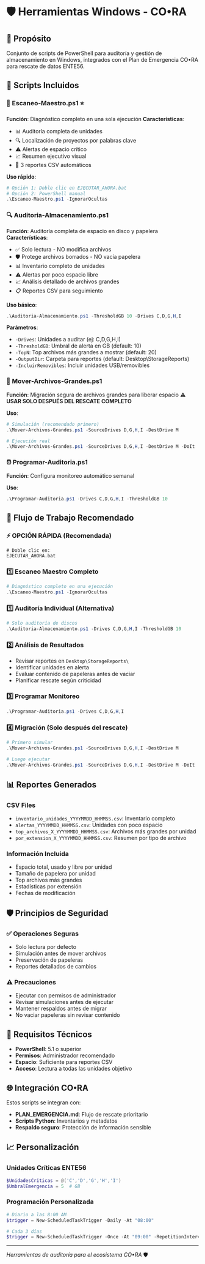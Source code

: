 # 🛡️ Herramientas Windows - CO•RA

## 🎯 Propósito

Conjunto de scripts de PowerShell para auditoría y gestión de almacenamiento en Windows, integrados con el Plan de Emergencia CO•RA para rescate de datos ENTE56.

## 📂 Scripts Incluidos

### 🎯 Escaneo-Maestro.ps1 ⭐
**Función**: Diagnóstico completo en una sola ejecución
**Características**:
- 📊 Auditoría completa de unidades
- 🔍 Localización de proyectos por palabras clave
- ⚠️ Alertas de espacio crítico
- 📈 Resumen ejecutivo visual
- 📁 3 reportes CSV automáticos

**Uso rápido**:
```powershell
# Opción 1: Doble clic en EJECUTAR_AHORA.bat
# Opción 2: PowerShell manual
.\Escaneo-Maestro.ps1 -IgnorarOcultas
```

### 🔍 Auditoria-Almacenamiento.ps1
**Función**: Auditoría completa de espacio en disco y papelera
**Características**:
- ✅ Solo lectura - NO modifica archivos
- 🛡️ Protege archivos borrados - NO vacía papelera
- 📊 Inventario completo de unidades
- ⚠️ Alertas por poco espacio libre
- 📈 Análisis detallado de archivos grandes
- 📋 Reportes CSV para seguimiento

**Uso básico**:
```powershell
.\Auditoria-Almacenamiento.ps1 -ThresholdGB 10 -Drives C,D,G,H,I
```

**Parámetros**:
- `-Drives`: Unidades a auditar (ej: C,D,G,H,I)
- `-ThresholdGB`: Umbral de alerta en GB (default: 10)
- `-TopN`: Top archivos más grandes a mostrar (default: 20)
- `-OutputDir`: Carpeta para reportes (default: Desktop\StorageReports)
- `-IncluirRemovibles`: Incluir unidades USB/removibles

### 🚚 Mover-Archivos-Grandes.ps1
**Función**: Migración segura de archivos grandes para liberar espacio
**⚠️ USAR SOLO DESPUÉS DEL RESCATE COMPLETO**

**Uso**:
```powershell
# Simulación (recomendado primero)
.\Mover-Archivos-Grandes.ps1 -SourceDrives D,G,H,I -DestDrive M

# Ejecución real
.\Mover-Archivos-Grandes.ps1 -SourceDrives D,G,H,I -DestDrive M -DoIt
```

### ⏰ Programar-Auditoria.ps1
**Función**: Configura monitoreo automático semanal

**Uso**:
```powershell
.\Programar-Auditoria.ps1 -Drives C,D,G,H,I -ThresholdGB 10
```

## 🚀 Flujo de Trabajo Recomendado

### ⚡ OPCIÓN RÁPIDA (Recomendada)
```batch
# Doble clic en:
EJECUTAR_AHORA.bat
```

### 1️⃣ Escaneo Maestro Completo
```powershell
# Diagnóstico completo en una ejecución
.\Escaneo-Maestro.ps1 -IgnorarOcultas
```

### 1️⃣ Auditoría Individual (Alternativa)
```powershell
# Solo auditoría de discos
.\Auditoria-Almacenamiento.ps1 -Drives C,D,G,H,I -ThresholdGB 10
```

### 2️⃣ Análisis de Resultados
- Revisar reportes en `Desktop\StorageReports\`
- Identificar unidades en alerta
- Evaluar contenido de papeleras antes de vaciar
- Planificar rescate según criticidad

### 3️⃣ Programar Monitoreo
```powershell
.\Programar-Auditoria.ps1 -Drives C,D,G,H,I
```

### 4️⃣ Migración (Solo después del rescate)
```powershell
# Primero simular
.\Mover-Archivos-Grandes.ps1 -SourceDrives D,G,H,I -DestDrive M

# Luego ejecutar
.\Mover-Archivos-Grandes.ps1 -SourceDrives D,G,H,I -DestDrive M -DoIt
```

## 📊 Reportes Generados

### CSV Files
- `inventario_unidades_YYYYMMDD_HHMMSS.csv`: Inventario completo
- `alertas_YYYYMMDD_HHMMSS.csv`: Unidades con poco espacio
- `top_archivos_X_YYYYMMDD_HHMMSS.csv`: Archivos más grandes por unidad
- `por_extension_X_YYYYMMDD_HHMMSS.csv`: Resumen por tipo de archivo

### Información Incluida
- Espacio total, usado y libre por unidad
- Tamaño de papelera por unidad
- Top archivos más grandes
- Estadísticas por extensión
- Fechas de modificación

## 🛡️ Principios de Seguridad

### ✅ Operaciones Seguras
- Solo lectura por defecto
- Simulación antes de mover archivos
- Preservación de papeleras
- Reportes detallados de cambios

### ⚠️ Precauciones
- Ejecutar con permisos de administrador
- Revisar simulaciones antes de ejecutar
- Mantener respaldos antes de migrar
- No vaciar papeleras sin revisar contenido

## 🔧 Requisitos Técnicos

- **PowerShell**: 5.1 o superior
- **Permisos**: Administrador recomendado
- **Espacio**: Suficiente para reportes CSV
- **Acceso**: Lectura a todas las unidades objetivo

## 🌐 Integración CO•RA

Estos scripts se integran con:
- **PLAN_EMERGENCIA.md**: Flujo de rescate prioritario
- **Scripts Python**: Inventarios y metadatos
- **Respaldo seguro**: Protección de información sensible

## 📈 Personalización

### Unidades Críticas ENTE56
```powershell
$UnidadesCriticas = @('C','D','G','H','I')
$UmbralEmergencia = 5  # GB
```

### Programación Personalizada
```powershell
# Diario a las 8:00 AM
$trigger = New-ScheduledTaskTrigger -Daily -At "08:00"

# Cada 3 días
$trigger = New-ScheduledTaskTrigger -Once -At "09:00" -RepetitionInterval (New-TimeSpan -Days 3)
```

---

*Herramientas de auditoría para el ecosistema CO•RA* 🛡️